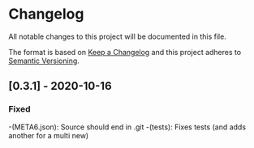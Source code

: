 # Changelog

All notable changes to this project will be documented in this file.

The format is based on [Keep a Changelog](http://keepachangelog.com/en/1.0.0/)
and this project adheres to [Semantic Versioning](http://semver.org/spec/v2.0.0.html).

## [0.3.1] - 2020-10-16

### Fixed

-(META6.json): Source should end in .git
-(tests): Fixes tests (and adds another for a multi new)
